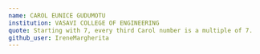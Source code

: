 ```yaml
---
name: CAROL EUNICE GUDUMOTU
institution: VASAVI COLLEGE OF ENGINEERING
quote: Starting with 7, every third Carol number is a multiple of 7.
github_user: IreneMargherita
---
```

